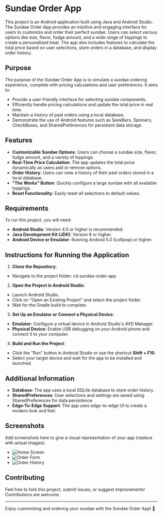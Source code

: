 # Sundae Order App

This project is an Android application built using Java and Android Studio. The Sundae Order App provides an intuitive and engaging interface for users to customize and order their perfect sundae. Users can select various options like size, flavor, fudge amount, and a wide range of toppings to create a personalized treat. The app also includes features to calculate the total price based on user selections, store orders in a database, and display order history.

## Purpose

The purpose of the Sundae Order App is to simulate a sundae ordering experience, complete with pricing calculations and user preferences. It aims to:
- Provide a user-friendly interface for selecting sundae components.
- Efficiently handle pricing calculations and update the total price in real time.
- Maintain a history of past orders using a local database.
- Demonstrate the use of Android features such as SeekBars, Spinners, CheckBoxes, and SharedPreferences for persistent data storage.

## Features

- **Customizable Sundae Options**: Users can choose a sundae size, flavor, fudge amount, and a variety of toppings.
- **Real-Time Price Calculation**: The app updates the total price dynamically as users add or remove options.
- **Order History**: Users can view a history of their past orders stored in a local database.
- **"The Works" Button**: Quickly configure a large sundae with all available toppings.
- **Reset Functionality**: Easily reset all selections to default values.

## Requirements

To run this project, you will need:

- **Android Studio**: Version 4.0 or higher is recommended.
- **Java Development Kit (JDK)**: Version 8 or higher.
- **Android Device or Emulator**: Running Android 5.0 (Lollipop) or higher.

## Instructions for Running the Application

1. **Clone the Repository**:
- Navigate to the project folder: cd sundae-order-app

2. **Open the Project in Android Studio**:
- Launch Android Studio.
- Click on "Open an Existing Project" and select the project folder.
- Wait for the Gradle build to complete.

3. **Set Up an Emulator or Connect a Physical Device**:
- **Emulator**: Configure a virtual device in Android Studio's AVD Manager.
- **Physical Device**: Enable USB debugging on your Android phone and connect it to your computer.

4. **Build and Run the Project**:
- Click the "Run" button in Android Studio or use the shortcut **Shift + F10**.
- Select your target device and wait for the app to be installed and launched.

## Additional Information

- **Database**: The app uses a local SQLite database to store order history.
- **SharedPreferences**: User selections and settings are saved using SharedPreferences for data persistence.
- **Edge-To-Edge Support**: The app uses edge-to-edge UI to create a modern look and feel.

## Screenshots

Add screenshots here to give a visual representation of your app (replace with actual images):

- ![Home Screen](path/to/home-screen.png)
- ![Order Form](path/to/order-form.png)
- ![Order History](path/to/order-history.png)

## Contributing

Feel free to fork this project, submit issues, or suggest improvements! Contributions are welcome.

---

Enjoy customizing and ordering your sundae with the Sundae Order App! 🍦
